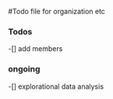 #Todo file for organization etc

### Todos

-[] add members

### ongoing
-[] explorational data analysis
